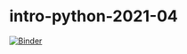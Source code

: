 # intro-python-2021-04

[![Binder](https://mybinder.org/badge_logo.svg)](https://mybinder.org/v2/gh/callaghanmt/intro-python-2021-04/HEAD)
